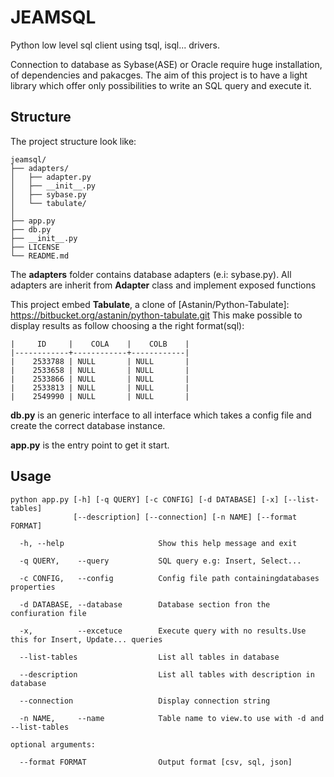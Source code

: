 # JEAMSQL

Python low level sql client using tsql, isql... drivers.

Connection to database as Sybase(ASE) or Oracle require huge installation, of dependencies and pakacges.
The aim of this project is to have a light library which offer only possibilities to write an SQL query and execute it.

## Structure

The project structure look like:

    jeamsql/
    ├── adapters/
    │   ├── adapter.py
    │   ├── __init__.py
    │   ├── sybase.py
    │   └── tabulate/
    │   
    ├── app.py
    ├── db.py
    ├── __init__.py
    ├── LICENSE
    └── README.md


The **adapters** folder contains database adapters (e.i: sybase.py).
All adapters are inherit from  **Adapter** class and implement exposed functions

This project embed **Tabulate**, a clone of [Astanin/Python-Tabulate]: https://bitbucket.org/astanin/python-tabulate.git 
This make possible to display results as follow choosing a the right format(sql):

    |     ID     |    COLA    |    COLB    |
    |------------+------------+------------|
    |    2533788 | NULL       | NULL       |
    |    2533658 | NULL       | NULL       |
    |    2533866 | NULL       | NULL       |
    |    2533813 | NULL       | NULL       |
    |    2549990 | NULL       | NULL       |

**db.py** is an generic interface to all interface which takes a config file and create the correct database instance.

**app.py** is the entry point to get it start.


## Usage

    python app.py [-h] [-q QUERY] [-c CONFIG] [-d DATABASE] [-x] [--list-tables]
                  [--description] [--connection] [-n NAME] [--format FORMAT]
    
      -h, --help                     Show this help message and exit
    
      -q QUERY,    --query           SQL query e.g: Insert, Select...
    
      -c CONFIG,   --config          Config file path containingdatabases properties
    
      -d DATABASE, --database        Database section fron the confiuration file
    
      -x,          --excetuce        Execute query with no results.Use this for Insert, Update... queries
    
      --list-tables                  List all tables in database
    
      --description                  List all tables with description in database
    
      --connection                   Display connection string
    
      -n NAME,     --name            Table name to view.to use with -d and --list-tables
    
    optional arguments:
    
      --format FORMAT                Output format [csv, sql, json]


